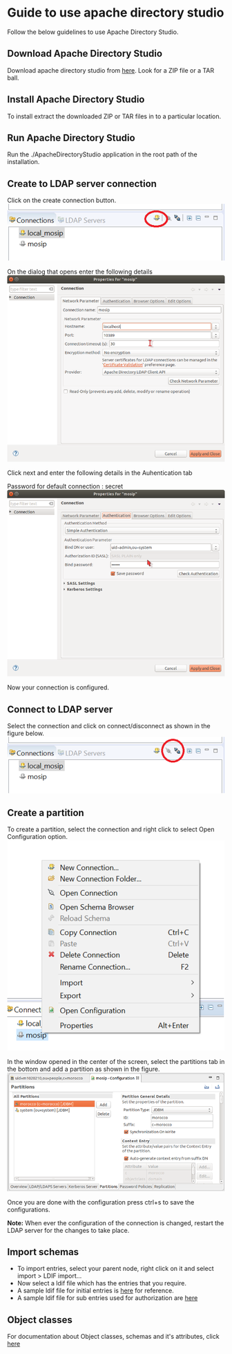 # Guide to use apache directory studio

Follow the below guidelines to use Apache Directory Studio.

## Download Apache Directory Studio

Download apache directory studio from [here](//directory.apache.org/studio/downloads.html).
Look for a ZIP file or a TAR ball.

## Install Apache Directory Studio

To install extract the downloaded ZIP or TAR files in to a particular location.

## Run Apache Directory Studio

Run the ./ApacheDirectoryStudio application in the root path of the installation.

## Create to LDAP server connection

Click on the create connection button.
![Apache-Directory-Studio-1.png](_images/auth/Apache-Directory-Studio-1.png)

On the dialog that opens enter the following details
![Apache-Directory-Studio-2.png](_images/auth/Apache-Directory-Studio-2.png)

Click next and enter the following details in the Auhentication tab

Password for default connection : secret
![Apache-Directory-Studio-3.png](_images/auth/Apache-Directory-Studio-3.png)

Now your connection is configured.

## Connect to LDAP server

Select the connection and click on connect/disconnect as shown in the figure below.
![Apache-Directory-Studio-4.png](_images/auth/Apache-Directory-Studio-4.png)

## Create a partition

To create a partition, select the connection and right click to select Open Configuration option.
![Apache-Directory-Studio-5.png](_images/auth/Apache-Directory-Studio-5.png)

In the window opened in the center of the screen, select the partitions tab in the bottom and add a partition as shown in the figure.
![Apache-Directory-Studio-6.png](_images/auth/Apache-Directory-Studio-6.png)

Once you are done with the configuration press ctrl+s to save the configurations.

**Note:** When ever the configuration of the connection is changed, restart the LDAP server for the changes to take place.

## Import schemas

* To import entries, select your parent node, right click on it and select import > LDIF import...
* Now select a ldif file which has the entries that you require.
* A sample ldif file for initial entries is [here](_files/auth/mosip.ldif) for reference.
* A sample ldif file for sub entries used for authorization are [here](_files/auth/mosip_auth.ldif)

## Object classes

For documentation about Object classes, schemas and it's attributes, click [here](//directory.apache.org/apacheds/basic-ug/2.3-introducing-schema.html)
